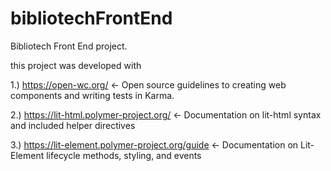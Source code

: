 # bibliotechFrontEnd
Bibliotech Front End project.

this project was developed with 

1.) https://open-wc.org/ <- Open source guidelines to creating web components and writing tests in Karma.

2.) https://lit-html.polymer-project.org/ <- Documentation on lit-html syntax and included helper directives

3.) https://lit-element.polymer-project.org/guide <- Documentation on Lit-Element lifecycle methods, styling, and events
